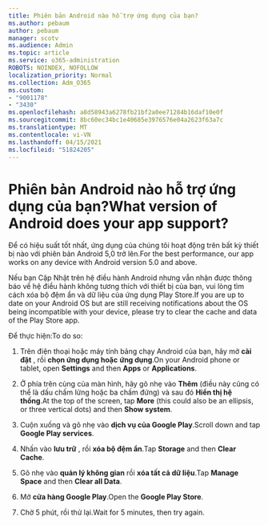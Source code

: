 ```yaml
---
title: Phiên bản Android nào hỗ trợ ứng dụng của bạn?
ms.author: pebaum
author: pebaum
manager: scotv
ms.audience: Admin
ms.topic: article
ms.service: o365-administration
ROBOTS: NOINDEX, NOFOLLOW
localization_priority: Normal
ms.collection: Adm_O365
ms.custom:
- "9001178"
- "3430"
ms.openlocfilehash: a8d58943a6278fb21bf2a0ee71284b16daf10e0f
ms.sourcegitcommit: 8bc60ec34bc1e40685e3976576e04a2623f63a7c
ms.translationtype: MT
ms.contentlocale: vi-VN
ms.lasthandoff: 04/15/2021
ms.locfileid: "51824205"
---
```

# <a name="what-version-of-android-does-your-app-support"></a><span data-ttu-id="0d1e0-102">Phiên bản Android nào hỗ trợ ứng dụng của bạn?</span><span class="sxs-lookup"><span data-stu-id="0d1e0-102">What version of Android does your app support?</span></span>

<span data-ttu-id="0d1e0-103">Để có hiệu suất tốt nhất, ứng dụng của chúng tôi hoạt động trên bất kỳ thiết bị nào với phiên bản Android 5,0 trở lên.</span><span class="sxs-lookup"><span data-stu-id="0d1e0-103">For the best performance, our app works on any device with Android version 5.0 and above.</span></span>

<span data-ttu-id="0d1e0-104">Nếu bạn Cập Nhật trên hệ điều hành Android nhưng vẫn nhận được thông báo về hệ điều hành không tương thích với thiết bị của bạn, vui lòng tìm cách xóa bộ đệm ẩn và dữ liệu của ứng dụng Play Store.</span><span class="sxs-lookup"><span data-stu-id="0d1e0-104">If you are up to date on your Android OS but are still receiving notifications about the OS being incompatible with your device, please try to clear the cache and data of the Play Store app.</span></span>

<span data-ttu-id="0d1e0-105">Để thực hiện:</span><span class="sxs-lookup"><span data-stu-id="0d1e0-105">To do so:</span></span> 

1. <span data-ttu-id="0d1e0-106">Trên điện thoại hoặc máy tính bảng chạy Android của bạn, hãy mở **cài đặt** , rồi **chọn ứng dụng hoặc** **ứng dụng**.</span><span class="sxs-lookup"><span data-stu-id="0d1e0-106">On your Android phone or tablet, open **Settings** and then **Apps** or **Applications**.</span></span>

2. <span data-ttu-id="0d1e0-107">Ở phía trên cùng của màn hình, hãy gõ nhẹ vào **Thêm** (điều này cũng có thể là dấu chấm lửng hoặc ba chấm đứng) và sau đó **Hiển thị hệ thống**.</span><span class="sxs-lookup"><span data-stu-id="0d1e0-107">At the top of the screen, tap **More** (this could also be an ellipsis, or three vertical dots) and then **Show system**.</span></span> 

3. <span data-ttu-id="0d1e0-108">Cuộn xuống và gõ nhẹ vào **dịch vụ của Google Play**.</span><span class="sxs-lookup"><span data-stu-id="0d1e0-108">Scroll down and tap **Google Play services**.</span></span> 

4. <span data-ttu-id="0d1e0-109">Nhấn vào **lưu trữ** , rồi **xóa bộ đệm ẩn**.</span><span class="sxs-lookup"><span data-stu-id="0d1e0-109">Tap **Storage** and then **Clear Cache**.</span></span> 

5. <span data-ttu-id="0d1e0-110">Gõ nhẹ vào **quản lý không gian** rồi **xóa tất cả dữ liệu**.</span><span class="sxs-lookup"><span data-stu-id="0d1e0-110">Tap **Manage Space** and then **Clear all Data**.</span></span> 

6. <span data-ttu-id="0d1e0-111">Mở **cửa hàng Google Play**.</span><span class="sxs-lookup"><span data-stu-id="0d1e0-111">Open the **Google Play Store**.</span></span> 

7. <span data-ttu-id="0d1e0-112">Chờ 5 phút, rồi thử lại.</span><span class="sxs-lookup"><span data-stu-id="0d1e0-112">Wait for 5 minutes, then try again.</span></span> 
